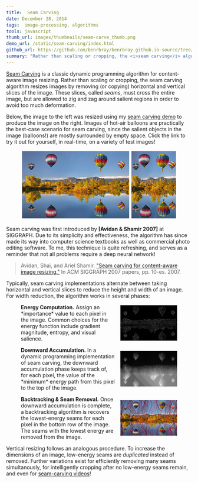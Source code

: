 ```yaml
---
title:  Seam Carving
date: December 28, 2014
tags:  image-processing, algorithms
tools: javascript
thumb_url: images/thumbnails/seam-carve_thumb.png
demo_url: /static/seam-carving/index.html
github_url: https://github.com/benrbray/benrbray.github.io-source/tree/master/content/static/seam-carving
summary: "Rather than scaling or cropping, the <i>seam carving</i> algorithm resizes images by removing horizontal and vertical seams, which must cross the entire image, but are allowed to zig and zag around salient regions in order to avoid too much deformation.  "
---
```


<style>
figure {
  position: relative;
}

.eqheight {
  display: flex;
  width: 100%;
  align-content: center;
  justify-content: center;
}

.eqheight img {
  max-width: 100%;
}

.eqheight div {
  padding: 0.2em;
}

#seam-algorithm {
  display: grid;
  align-items: center;
  grid: 1fr / 5fr 3fr;
  grid-auto-flow: row;
  grid-gap: 1em;
}
</style>

[Seam Carving](https://en.wikipedia.org/wiki/Seam_carving) is a classic dynamic programming algorithm for content-aware image resizing.  Rather than scaling or cropping, the seam carving algorithm resizes images by removing (or copying) horizontal and vertical slices of the image.  These slices, called *seams*, must cross the entire image, but are allowed to zig and zag around salient regions in order to avoid too much deformation.  

Below, the image to the left was resized using my [seam carving demo](/static/seam-carving/index.html) to produce the image on the right.  Images of hot-air balloons are practically the best-case scenario for seam carving, since the salient objects in the image (balloons!) are mostly surrounded by empty space.  Click the link to try it out for yourself, in real-time, on a variety of test images!

<figure><div class="eqheight">
<div><img src="/static/seam-carving/img/balloons.png"></div>
<div><img src="/static/seam-carving/results/balloons-after.png"></div>
</div></figure>

Seam carving was first introduced by **[Avidan & Shamir 2007]** at SIGGRAPH.  Due to its simplicity and effectiveness, the algorithm has since made its way into computer science textbooks as well as commercial photo editing software.  To me, this technique is quite refreshing, and serves as a reminder that not all problems require a deep neural network!

<blockquote class="citation">
Avidan, Shai, and Ariel Shamir. <a href="http://www.faculty.idc.ac.il/arik/SCWeb/imret/index.html">"Seam carving for content-aware image resizing."</a> In ACM SIGGRAPH 2007 papers, pp. 10-es. 2007.
</blockquote>

Typically, seam carving implementations alternate between taking horizontal and vertical slices to reduce the height and width of an image.  For width reduction, the algorithm works in several phases:

<figure id="seam-algorithm">
<div>
<b>Energy Computation.</b>  Assign an *importance* value to each pixel in the image.  Common choices for the energy function include gradient magnitude, entropy, and visual salience.
</div>
<img src="/static/seam-carving/results/balloons-salience.png">
<div>
<b>Downward Accumulation.</b>  In a dynamic programming implementation of seam carving, the downward accumulation phase keeps track of, for each pixel, the value of the *minimum* energy path from this pixel to the top of the image.
</div>
<img src="/static/seam-carving/results/balloons-energy.png">
<div>
<b>Backtracking & Seam Removal.</b> Once downward accumulation is complete, a backtracking algorithm is recovers the lowest-energy seams for each pixel in the bottom row of the image.  The seams with the lowest energy are removed from the image.
</div>
<img src="/static/seam-carving/results/balloons-seams.png">
</figure>

Vertical resizing follows an analogous procedure.  To increase the dimensions of an image, low-energy seams are *duplicated* instead of removed.  Further variations exist for efficiently removing many seams simultanously, for intelligently cropping after no low-energy seams remain, and even for [seam-carving videos](https://www.youtube.com/watch?v=Ug2aDccYN3c)!